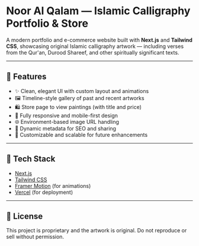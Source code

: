 # Noor Al Qalam — Islamic Calligraphy Portfolio & Store

A modern portfolio and e-commerce website built with **Next.js** and **Tailwind CSS**, showcasing original Islamic calligraphy artwork — including verses from the Qur'an, Durood Shareef, and other spiritually significant texts.

---

## 🌟 Features

- ✨ Clean, elegant UI with custom layout and animations  
- 🖼️ Timeline-style gallery of past and recent artworks  
- 🛍️ Store page to view paintings (with title and price)  
- 📱 Fully responsive and mobile-first design  
- 🌐 Environment-based image URL handling  
- 🧾 Dynamic metadata for SEO and sharing  
- 🔐 Customizable and scalable for future enhancements  

---

## 🚀 Tech Stack

- [Next.js](https://nextjs.org/)  
- [Tailwind CSS](https://tailwindcss.com/)  
- [Framer Motion](https://www.framer.com/motion/) (for animations)  
- [Vercel](https://vercel.com/) (for deployment)  

---

## 📃 License
This project is proprietary and the artwork is original.
Do not reproduce or sell without permission.
